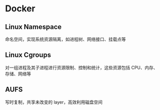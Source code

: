 # Docker
## Linux Namespace
命名空间，实现系统资源隔离，如进程树、网络接口、挂载点等

## Linux Cgroups
对一组进程及其子进程进行资源限制、控制和统计，这些资源包括 CPU、内存、存储、网络等

## AUFS
写时复制，共享未改变的 layer，高效利用磁盘空间
